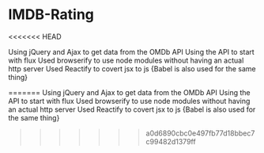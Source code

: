 # IMDB-Rating
<<<<<<< HEAD

Using jQuery and Ajax to get data from the OMDb API Using the API to start with flux Used browserify to use node modules without having an actual http server Used Reactify to covert jsx to js {Babel is also used for the same thing}

=======
Using jQuery and Ajax to get data from the OMDb API 
Using the API to start with flux
Used browserify to use node modules without having an actual http server
Used Reactify to covert jsx to js {Babel is also used for the same thing}
>>>>>>> a0d6890cbc0e497fb77d18bbec7c99482d1379ff
